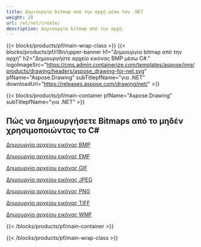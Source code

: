 ```yaml
---
title: Δημιουργία bitmap από την αρχή μέσω του .NET
weight: 20
url: /el/net/create/
description: Δημιουργία bitmap από την αρχή.
---
```


{{< blocks/products/pf/main-wrap-class >}}
{{< blocks/products/pf/i18n/upper-banner h1="Δημιουργία bitmap από την αρχή" h2="Δημιουργήστε αρχείο εικόνας BMP μέσω C#." logoImageSrc="https://cms.admin.containerize.com/templates/aspose/img/products/drawing/headers/aspose_drawing-for-net.svg" pfName="Aspose.Drawing" subTitlepfName="για .NET" downloadUrl="https://releases.aspose.com/drawing/net/" >}}

{{< blocks/products/pf/main-container pfName="Aspose.Drawing" subTitlepfName="για .NET" >}}

<h2>Πώς να δημιουργήσετε Bitmaps από το μηδέν χρησιμοποιώντας το C#</h2>

<p><a href="bmp/">Δημιουργία αρχείου εικόνας BMP</a></p>
<p><a href="emf/">Δημιουργία αρχείου εικόνας EMF</a></p>
<p><a href="gif/">Δημιουργία αρχείου εικόνας GIF</a></p>
<p><a href="jpeg/">Δημιουργία αρχείου εικόνας JPEG</a></p>
<p><a href="png/">Δημιουργία αρχείου εικόνας PNG</a></p>
<p><a href="tiff/">Δημιουργία αρχείου εικόνας TIFF</a></p>
<p><a href="wmf/">Δημιουργία αρχείου εικόνας WMF</a></p>

{{< /blocks/products/pf/main-container >}}

{{< /blocks/products/pf/main-wrap-class >}}
